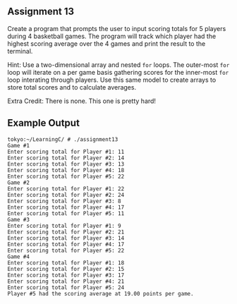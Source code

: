 ## Assignment 13
Create a program that prompts the user to input scoring totals for 5 players during 4 basketball games. The program will track which player had the highest scoring average over the 4 games and print the result to the terminal. 

Hint: Use a two-dimensional array and nested `for` loops. The outer-most `for` loop will iterate on a per game basis gathering scores for the inner-most `for` loop interating through players. Use this same model to create arrays to store total scores and to calculate averages. 

Extra Credit: There is none. This one is pretty hard!

## Example Output
```terminal_session
tokyo:~/LearningC/ # ./assignment13                                          
Game #1
Enter scoring total for Player #1: 11
Enter scoring total for Player #2: 14
Enter scoring total for Player #3: 13
Enter scoring total for Player #4: 18
Enter scoring total for Player #5: 22
Game #2
Enter scoring total for Player #1: 22
Enter scoring total for Player #2: 24
Enter scoring total for Player #3: 8
Enter scoring total for Player #4: 17
Enter scoring total for Player #5: 11
Game #3
Enter scoring total for Player #1: 9
Enter scoring total for Player #2: 21
Enter scoring total for Player #3: 14
Enter scoring total for Player #4: 17
Enter scoring total for Player #5: 22
Game #4
Enter scoring total for Player #1: 18
Enter scoring total for Player #2: 15
Enter scoring total for Player #3: 17
Enter scoring total for Player #4: 21
Enter scoring total for Player #5: 24
Player #5 had the scoring average at 19.00 points per game.
```
